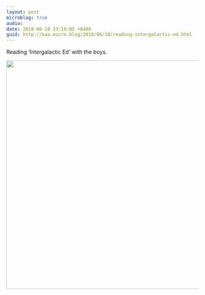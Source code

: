 ```yaml
---
layout: post
microblog: true
audio: 
date: 2018-06-18 23:19:05 +0400
guid: http://kaa.micro.blog/2018/06/18/reading-intergalactic-ed.html
---
```

Reading ‘Intergalactic Ed’ with the boys.

<img src="https://www.kaa.bz/uploads/2018/824f40fc8b.jpg" width="600" height="600" />
